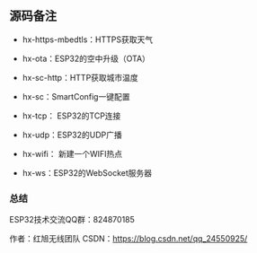 ## 源码备注

- hx-https-mbedtls：HTTPS获取天气
- hx-ota：ESP32的空中升级（OTA）

- hx-sc-http：HTTP获取城市温度
- hx-sc：SmartConfig一键配置
- hx-tcp： ESP32的TCP连接
- hx-udp：ESP32的UDP广播
- hx-wifi： 新建一个WIFI热点
- hx-ws：ESP32的WebSocket服务器

### 总结

ESP32技术交流QQ群：824870185

作者：红旭无线团队
CSDN：https://blog.csdn.net/qq_24550925/ 